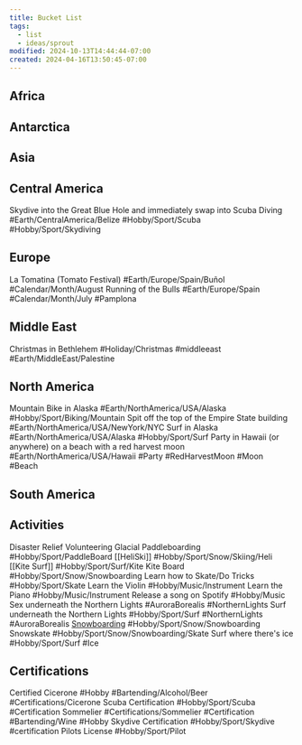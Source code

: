 ```yaml
---
title: Bucket List
tags:
  - list
  - ideas/sprout
modified: 2024-10-13T14:44:44-07:00
created: 2024-04-16T13:50:45-07:00
---
```

## Africa

## Antarctica

## Asia

## Central America
Skydive into the Great Blue Hole and immediately swap into Scuba Diving #Earth/CentralAmerica/Belize #Hobby/Sport/Scuba #Hobby/Sport/Skydiving

## Europe
La Tomatina (Tomato Festival) #Earth/Europe/Spain/Buñol #Calendar/Month/August
Running of the Bulls #Earth/Europe/Spain #Calendar/Month/July #Pamplona

## Middle East
Christmas in Bethlehem #Holiday/Christmas #middleeast #Earth/MiddleEast/Palestine

## North America
Mountain Bike in Alaska #Earth/NorthAmerica/USA/Alaska #Hobby/Sport/Biking/Mountain
Spit off the top of the Empire State building #Earth/NorthAmerica/USA/NewYork/NYC
Surf in Alaska #Earth/NorthAmerica/USA/Alaska   #Hobby/Sport/Surf 
Party in Hawaii (or anywhere) on a beach with a red harvest moon #Earth/NorthAmerica/USA/Hawaii #Party #RedHarvestMoon #Moon #Beach

## South America

## Activities
Disaster Relief Volunteering
Glacial Paddleboarding #Hobby/Sport/PaddleBoard
[[HeliSki]] #Hobby/Sport/Snow/Skiing/Heli
[[Kite Surf]]  #Hobby/Sport/Surf/Kite
Kite Board  #Hobby/Sport/Snow/Snowboarding
Learn how to Skate/Do Tricks #Hobby/Sport/Skate
Learn the Violin #Hobby/Music/Instrument
Learn the Piano #Hobby/Music/Instrument
Release a song on Spotify #Hobby/Music
Sex underneath the Northern Lights #AuroraBorealis #NorthernLights
Surf underneath the Northern Lights #Hobby/Sport/Surf #NorthernLights #AuroraBorealis 
[Snowboarding](Areas/snowboarding/_index.md) #Hobby/Sport/Snow/Snowboarding 
Snowskate #Hobby/Sport/Snow/Snowboarding/Skate
Surf where there's ice #Hobby/Sport/Surf #Ice

## Certifications
Certified Cicerone  #Hobby #Bartending/Alcohol/Beer #Certifications/Cicerone
Scuba Certification #Hobby/Sport/Scuba  #Certification
Sommelier #Certifications/Sommelier #Certification #Bartending/Wine #Hobby
Skydive Certification #Hobby/Sport/Skydive  #certification
Pilots License #Hobby/Sport/Pilot